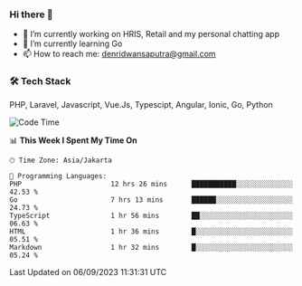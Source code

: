 ### Hi there 👋

- 🔭 I’m currently working on HRIS, Retail and my personal chatting app
- 🌱 I’m currently learning Go
- 📫 How to reach me: denridwansaputra@gmail.com


### 🛠 Tech Stack
PHP, Laravel, Javascript, Vue.Js, Typescipt, Angular, Ionic, Go, Python


<!--START_SECTION:waka-->
![Code Time](http://img.shields.io/badge/Code%20Time-3%2C670%20hrs%2038%20mins-blue)

📊 **This Week I Spent My Time On** 

```text
🕑︎ Time Zone: Asia/Jakarta

💬 Programming Languages: 
PHP                      12 hrs 26 mins      ███████████░░░░░░░░░░░░░░   42.53 % 
Go                       7 hrs 13 mins       ██████░░░░░░░░░░░░░░░░░░░   24.73 % 
TypeScript               1 hr 56 mins        ██░░░░░░░░░░░░░░░░░░░░░░░   06.63 % 
HTML                     1 hr 36 mins        █░░░░░░░░░░░░░░░░░░░░░░░░   05.51 % 
Markdown                 1 hr 32 mins        █░░░░░░░░░░░░░░░░░░░░░░░░   05.24 % 
```


 Last Updated on 06/09/2023 11:31:31 UTC
<!--END_SECTION:waka-->

